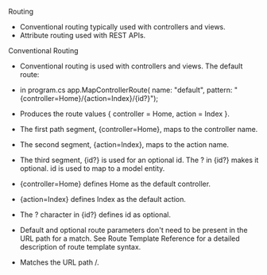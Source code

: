 Routing
- Conventional routing typically used with controllers and views.
- Attribute routing used with REST APIs. 


Conventional Routing
- Conventional routing is used with controllers and views. The default route:
- in program.cs
app.MapControllerRoute(
    name: "default",
    pattern: "{controller=Home}/{action=Index}/{id?}");
    

- Produces the route values { controller = Home, action = Index }.
- The first path segment, {controller=Home}, maps to the controller name.
- The second segment, {action=Index}, maps to the action name.
- The third segment, {id?} is used for an optional id. The ? in {id?} makes it optional. id is used to map to a model entity.

- {controller=Home} defines Home as the default controller.

- {action=Index} defines Index as the default action.

- The ? character in {id?} defines id as optional.

- Default and optional route parameters don't need to be present in the URL path for a match. See Route Template Reference for a detailed description of route template syntax.
- Matches the URL path /.

